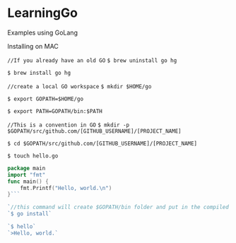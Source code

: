 # LearningGo
Examples using GoLang

Installing on MAC

`//If you already have an old GO`
`$ brew uninstall go hg`

`$ brew install go hg`

`//create a local GO workspace`
`$ mkdir $HOME/go`

`$ export GOPATH=$HOME/go`

`$ export PATH=GOPATH/bin:$PATH`

`//This is a convention in GO`
`$ mkdir -p $GOPATH/src/github.com/[GITHUB_USERNAME]/[PROJECT_NAME]`


`$ cd $GOPATH/src/github.com/[GITHUB_USERNAME]/[PROJECT_NAME]`

`$ touch hello.go`

```go
package main
import "fmt"
func main() {
    fmt.Printf("Hello, world.\n")
}```

`//this command will create $GOPATH/bin folder and put in the compiled "hello"`
`$ go install`

`$ hello`
`>Hello, world.`
